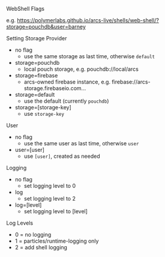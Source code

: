 WebShell Flags

e.g. https://polymerlabs.github.io/arcs-live/shells/web-shell/?storage=pouchdb&user=barney

Setting Storage Provider

* no flag
  * use the same storage as last time, otherwise `default`
* storage=pouchdb
  * local pouch storage, e.g. pouchdb://local/arcs
* storage=firebase
  * arcs-owned firebase instance, e.g. firebase://arcs-storage.firebaseio.com...
* storage=default
  * use the default (currently `pouchdb`)
* storage=[storage-key]
  * use `storage-key`

User

* no flag
  * use the same user as last time, otherwise `user`
* user=[user]
  * use `[user]`, created as needed


Logging

* no flag
  * set logging level to 0
* log
  * set logging level to 2
* log=[level]
  * set logging level to [level]

Log Levels

* 0 = no logging
* 1 = particles/runtime-logging only
* 2 = add shell logging
